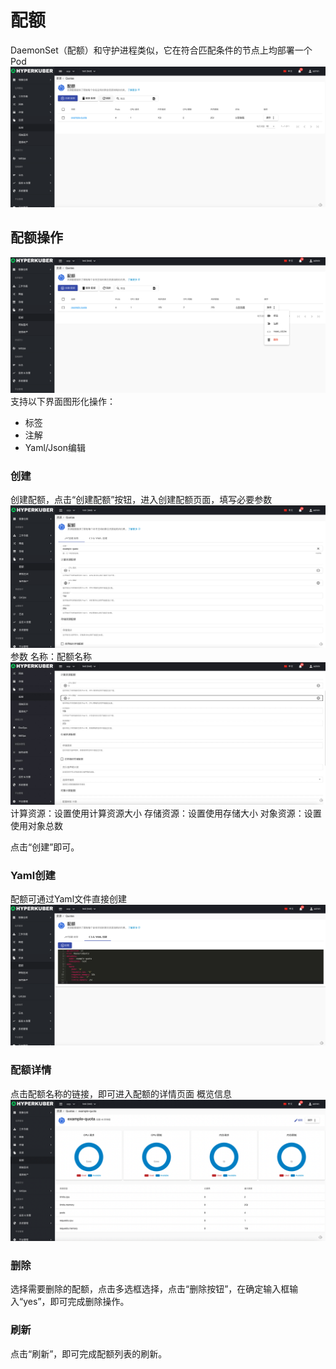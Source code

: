 # 配额

DaemonSet（配额）和守护进程类似，它在符合匹配条件的节点上均部署一个Pod
![Minion](../../../assets/images/resource/quota-list.jpg)
## 配额操作

![Minion](../../../assets/images/resource/quota-operation.jpg)
支持以下界面图形化操作：

* 标签
* 注解
* Yaml/Json编辑

### 创建
创建配额，点击“创建配额”按钮，进入创建配额页面，填写必要参数
![Minion](../../../assets/images/resource/quota-create1.jpg)
参数
名称：配额名称
![Minion](../../../assets/images/resource/quota-create2.jpg)
计算资源：设置使用计算资源大小
存储资源：设置使用存储大小
对象资源：设置使用对象总数

点击“创建”即可。

### Yaml创建
配额可通过Yaml文件直接创建
![Minion](../../../assets/images/resource/quota-create-yaml.jpg)
### 配额详情
点击配额名称的链接，即可进入配额的详情页面
概览信息
![Minion](../../../assets/images/resource/quota-info1.jpg)

### 删除
选择需要删除的配额，点击多选框选择，点击“删除按钮”，在确定输入框输入“yes”，即可完成删除操作。
### 刷新
点击“刷新”，即可完成配额列表的刷新。
